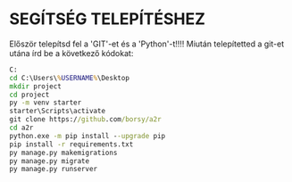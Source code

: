 # SEGÍTSÉG TELEPÍTÉSHEZ

Először telepítsd fel a 'GIT'-et és a 'Python'-t!!!!
Miután telepítetted a git-et utána írd be a következő kódokat:

```bat
C:
cd C:\Users\%USERNAME%\Desktop
mkdir project
cd project
py -m venv starter
starter\Scripts\activate
git clone https://github.com/borsy/a2r
cd a2r
python.exe -m pip install --upgrade pip
pip install -r requirements.txt
py manage.py makemigrations
py manage.py migrate
py manage.py runserver
```
